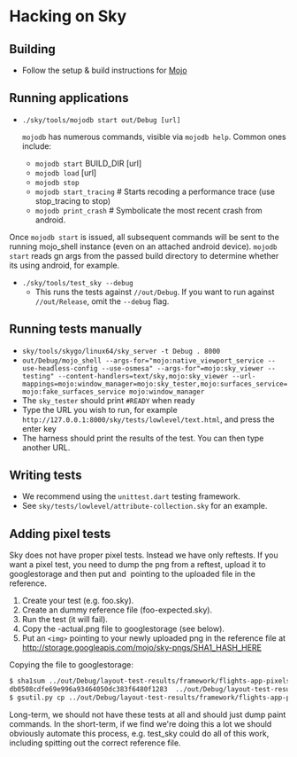 Hacking on Sky
==============

Building
--------

* Follow the setup & build instructions for [Mojo](https://github.com/domokit/mojo)

Running applications
--------------------

* ``./sky/tools/mojodb start out/Debug [url]``

    `mojodb` has numerous commands, visible via `mojodb help`.  Common ones include:
    * `mojodb start` BUILD_DIR [url]
    * `mojodb load` [url]
    * `mojodb stop`
    * `mojodb start_tracing` # Starts recoding a performance trace (use stop_tracing to stop)
    * `mojodb print_crash` # Symbolicate the most recent crash from android.

Once `mojodb start` is issued, all subsequent commands will be sent to
the running mojo_shell instance (even on an attached android device).
`mojodb start` reads gn args from the passed build directory to
determine whether its using android, for example.

* ``./sky/tools/test_sky --debug``
  * This runs the tests against ``//out/Debug``. If you want to run against
    ``//out/Release``, omit the ``--debug`` flag.

Running tests manually
----------------------

* ``sky/tools/skygo/linux64/sky_server -t Debug . 8000``
* ``out/Debug/mojo_shell --args-for="mojo:native_viewport_service --use-headless-config --use-osmesa" --args-for"=mojo:sky_viewer --testing" --content-handlers=text/sky,mojo:sky_viewer --url-mappings=mojo:window_manager=mojo:sky_tester,mojo:surfaces_service=mojo:fake_surfaces_service mojo:window_manager``
* The ``sky_tester`` should print ``#READY`` when ready
* Type the URL you wish to run, for example ``http://127.0.0.1:8000/sky/tests/lowlevel/text.html``, and press the enter key
* The harness should print the results of the test.  You can then type another URL.

Writing tests
-------------

* We recommend using the ``unittest.dart`` testing framework.
* See ``sky/tests/lowlevel/attribute-collection.sky`` for an example.

Adding pixel tests
------------------

Sky does not have proper pixel tests. Instead we have only reftests.
If you want a pixel test, you need to dump the png from a reftest,
upload it to googlestorage and then put and <img> pointing to the
uploaded file in the reference.

1. Create your test (e.g. foo.sky).
2. Create an dummy reference file (foo-expected.sky).
3. Run the test (it will fail).
4. Copy the -actual.png file to googlestorage (see below).
5. Put an ``<img>`` pointing to your newly uploaded png in the reference file at
http://storage.googleapis.com/mojo/sky-pngs/SHA1_HASH_HERE

Copying the file to googlestorage:
```bash
$ sha1sum ../out/Debug/layout-test-results/framework/flights-app-pixels-actual.png
db0508cdfe69e996a93464050dc383f6480f1283  ../out/Debug/layout-test-results/framework/flights-app-pixels-actual.png
$ gsutil.py cp ../out/Debug/layout-test-results/framework/flights-app-pixels-actual.png gs://mojo/sky-pngs/db0508cdfe69e996a93464050dc383f6480f1283
```

Long-term, we should not have these tests at all and should just
dump paint commands. In the short-term, if we find we're doing this
a lot we should obviously automate this process, e.g. test_sky could
do all of this work, including spitting out the correct reference file.
